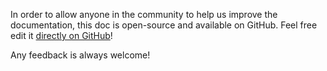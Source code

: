 In order to allow anyone in the community to help us improve the documentation, this doc is open-source and available on GitHub. Feel free edit it [directly on GitHub](https://github.com/sofa-framework/doc/tree/master)!

Any feedback is always welcome!